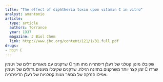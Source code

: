 ```yaml
---
title: "Тhe effect of diphtheria toxin upon vitamin C in vitro"
analyst: amantonio
article:
  type: article
  authors: Torrance
  year: 1937
  magazine: J Biol Chem
  link: http://www.jbc.org/content/121/1/31.full.pdf
drugs:
- ויטמין C
---
```


שרקנים עם מאגרים דלים של ויטמין C שקיבלו מינון קטלני של רעלן דיפתריה מתו תוך זמן קצר יותר משרקנים בתזונה רגילה. שרקנים שקיבלו מינונים גדולים של ויטמין C שרדו אפילו הזרקה של מספר מנות קטלניות של רעלן הדיפתריה.
